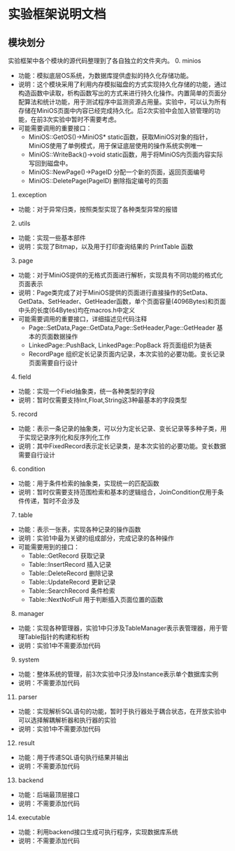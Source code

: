# 实验框架说明文档

## 模块划分
实验框架中各个模块的源代码整理到了各自独立的文件夹内。
0.  minios

- 功能：模拟底层OS系统，为数据库提供虚拟的持久化存储功能。
- 说明：这个模块采用了利用内存模拟磁盘的方式实现持久化存储的功能，通过构造函数中读取，析构函数写出的方式来进行持久化操作。内置简单的页面分配算法和统计功能，用于测试程序中监测资源占用量。实验中，可以认为所有存储在MiniOS页面中内容已经完成持久化。后2次实验中会加入锁管理的功能，在前3次实验中暂时不需要考虑。
- 可能需要调用的重要接口：
  - MiniOS::GetOS()->MiniOS* static函数，获取MiniOS对象的指针，MiniOS使用了单例模式，用于保证底层使用的操作系统实例唯一
  - MiniOS::WriteBack()->void static函数，用于将MiniOS内页面内容实际写回到磁盘中。
  - MiniOS::NewPage()->PageID 分配一个新的页面，返回页面编号
  - MiniOS::DeletePage(PageID) 删除指定编号的页面

1. exception

  - 功能：对于异常归类，按照类型实现了各种类型异常的报错

2. utils

- 功能：实现一些基本部件
- 说明：实现了Bitmap，以及用于打印查询结果的 PrintTable 函数

3. page

- 功能：对于MiniOS提供的无格式页面进行解析，实现具有不同功能的格式化页面表示
- 说明：Page类完成了对于MiniOS提供的页面进行直接操作的SetData、GetData、SetHeader、GetHeader函数，单个页面容量(4096Bytes)和页面中头的长度(64Bytes)均在macros.h中定义
- 可能需要调用的重要接口，详细描述见代码注释
  - Page::SetData,Page::GetData,Page::SetHeader,Page::GetHeader 基本的页面数据操作
  - LinkedPage::PushBack, LinkedPage::PopBack 将页面组织为链表
  - RecordPage 组织定长记录页面内记录，本次实验的必要功能。变长记录页面需要自行设计

4. field

- 功能：实现一个Field抽象类，统一各种类型的字段
- 说明：暂时仅需要支持Int,Float,String这3种最基本的字段类型

5. record

- 功能：表示一条记录的抽象类，可以分为定长记录、变长记录等多种子类，用于实现记录序列化和反序列化工作
- 说明：其中FixedRecord表示定长记录类，是本次实验的必要功能。变长数据需要自行设计

6. condition

- 功能：用于条件检索的抽象类，实现统一的匹配函数
- 说明：暂时仅需要支持范围检索和基本的逻辑组合，JoinCondition仅用于条件传递，暂时不会涉及

7. table

- 功能：表示一张表，实现各种记录的操作函数
- 说明：实验1中最为关键的组成部分，完成记录的各种操作
- 可能需要用到的接口：
  - Table::GetRecord 获取记录
  - Table::InsertRecord 插入记录
  - Table::DeleteRecord 删除记录
  - Table::UpdateRecord 更新记录
  - Table::SearchRecord 条件检索
  - Table::NextNotFull 用于判断插入页面位置的函数

8. manager

- 功能：实现各种管理器，实验1中只涉及TableManager表示表管理器，用于管理Table指针的构建和析构
- 说明：实验1中不需要添加代码
  
9. system

- 功能：整体系统的管理，前3次实验中只涉及Instance表示单个数据库实例
- 说明：不需要添加代码

11. parser

- 功能：实现解析SQL语句的功能，暂时于执行器处于耦合状态，在开放实验中可以选择解耦解析器和执行器的实验
- 说明：实验1中不需要添加代码

12.  result

- 功能：用于传递SQL语句执行结果并输出
- 说明：不需要添加代码  
  
13.   backend 

- 功能：后端最顶层接口
- 说明：不需要添加代码

14.  executable

- 功能：利用backend接口生成可执行程序，实现数据库系统
- 说明：不需要添加代码
